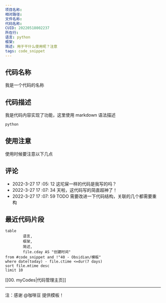 ```yaml
---
项目名称: 
相对路径: 
文件名称: 
代码名称: 
CUID: 20220518002237
所在行: 
语言: python
框架: 
简述: 用于干什么使用呢？注意
tags: code_snippet
---
```


## 代码名称
我是一个代码的名称
## 代码描述
我是代码内容实现了功能，这里使用 markdown 语法描述
```python
python
```

## 使用注意
使用时候要注意以下几点

## 评论
- 2022-3-27 17 :05: 12 这坨屎一样的代码是我写的吗？
- 2022-3-27 17 :07: 34 天啦，这代码写的简直超神了！
- 2022-3-27 17 :07: 59 TODO 需要改进一下代码结构，关联的几个都需要重构

## 最近代码片段
```dataview
table
		语言,
 		框架,
		简述,
		file.cday AS "创建时间"
from #code_snippet and !"40 - Obsidian/模板"
where date(today) - file.ctime <=dur(7 days)
sort file.mtime desc
limit 10
```

[[00. myCodes|代码管理主页]]

---

注：感谢 @咖啡豆 提供模板！

